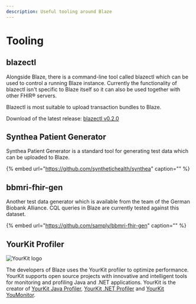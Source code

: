 ```yaml
---
description: Useful tooling around Blaze
---
```


# Tooling

## blazectl

Alongside Blaze, there is a command-line tool called blazectl which can be used to control a running Blaze instance. Currently the functionality of blazectl isn't specific to Blaze itself so it can also be used together with other FHIR® servers.

Blazectl is most suitable to upload transaction bundles to Blaze.

Download of the latest release: [blazectl v0.2.0](https://github.com/samply/blazectl/releases/tag/v0.2.0)

## Synthea Patient Generator

Synthea Patient Generator is a standard tool for generating test data which can be uploaded to Blaze.

{% embed url="https://github.com/synthetichealth/synthea" caption="" %}

## bbmri-fhir-gen

Another test data generator which is available from the team of the German Biobank Alliance. CQL queries in Blaze are currently tested against this dataset.

{% embed url="https://github.com/samply/bbmri-fhir-gen" caption="" %}

## YourKit Profiler

![YourKit logo](https://www.yourkit.com/images/yklogo.png)

The developers of Blaze uses the YourKit profiler to optimize performance. YourKit supports open source projects with innovative and intelligent tools for monitoring and profiling Java and .NET applications. YourKit is the creator of [YourKit Java Profiler](https://www.yourkit.com/java/profiler/), [YourKit .NET Profiler](https://www.yourkit.com/.net/profiler/) and [YourKit YouMonitor](https://www.yourkit.com/youmonitor/).
